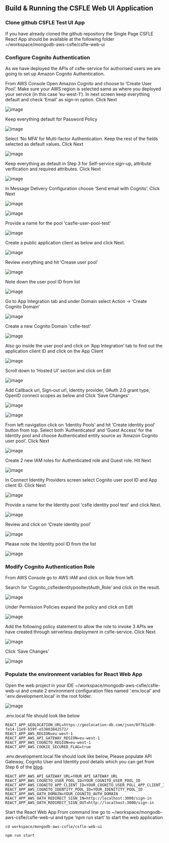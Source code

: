 ## Build & Running the CSFLE Web UI Application

### Clone github CSFLE Test UI App
If you have already cloned the github repository the Single Page CSFLE React App should be available at the following folder ~/workspace/mongodb-aws-csfle/csfle-web-ui

### Configure Cognito Authentication

As we have deployed the APIs of csfle-service for authorised users we are going to set up Amazon Cognito Authentication. 

From AWS Console Open Amazon Cognito and choose to ‘Create User Pool’. Make sure your AWS region is selected same as where you deployed your service (in this case ‘eu-west-1’). In next screen keep everything default and check ‘Email’ as sign-in option. Click Next

![image](https://github.com/mongodb-partners/mongodb-aws-csfle/assets/89611148/8c84fbcb-e350-492a-95d6-cf104f24e5e6)

Keep everything default for Password Policy

![image](https://github.com/mongodb-partners/mongodb-aws-csfle/assets/89611148/290e03ce-6ad9-40ea-ae9d-e7ec72d72cf4)


Select ‘No MFA’ for Multi-factor Authentication. Keep the rest of the fields selected as default values. Click Next

![image](https://github.com/mongodb-partners/mongodb-aws-csfle/assets/89611148/cbb97d3d-bf0e-47e2-8e6f-84402ff58503)


Keep everything as default in Step 3 for Self-service sign-up, attribute verification and required attributes. Click Next

![image](https://github.com/mongodb-partners/mongodb-aws-csfle/assets/89611148/abe2069e-fbb8-45c4-8df7-cfb26dd72f30)


In Message Delivery Configuration choose ‘Send email with Cognito’. Click Next

![image](https://github.com/mongodb-partners/mongodb-aws-csfle/assets/89611148/f2ad06b5-cdec-4f22-8d42-2ce3199047e1)

![image](https://github.com/mongodb-partners/mongodb-aws-csfle/assets/89611148/d39dc7fd-57c5-4211-8828-ab86874c5b90)


Provide a name for the pool 'casfle-user-pool-test'

![image](https://github.com/mongodb-partners/mongodb-aws-csfle/assets/89611148/7dd67b95-6021-405f-abce-abd48bb997bb)


Create a public application client as below and click Next.

![image](https://github.com/mongodb-partners/mongodb-aws-csfle/assets/89611148/6d9ceef0-9ed6-49cc-934c-bce9a1cf6cbe)


Review everything and hit ‘Crease user pool’

![image](https://github.com/mongodb-partners/mongodb-aws-csfle/assets/89611148/21b0451b-81fa-4221-a27d-6bb3953e593a)


Note down the user pool ID from list

![image](https://github.com/mongodb-partners/mongodb-aws-csfle/assets/89611148/c4602074-9cde-4ac9-bac6-ad196194ea40)


Go to App Integration tab and under Domain select Action -> ‘Create Cognito Domain’

![image](https://github.com/mongodb-partners/mongodb-aws-csfle/assets/89611148/efbf4688-b314-4020-a51c-73b41a08f8fc)


Create a new Cognito Domain 'csfle-test'

![image](https://github.com/mongodb-partners/mongodb-aws-csfle/assets/89611148/e73106d9-ce26-42d9-9a92-6ee6e9fc3653)


Also go inside the user pool and click on ‘App Integration’ tab to find out the application client ID and click on the App Client

![image](https://github.com/mongodb-partners/mongodb-aws-csfle/assets/89611148/a07a76a7-cddf-4077-86df-98cfbd215ebd)


Scroll down to ‘Hosted UI’ section and click on Edit

![image](https://github.com/mongodb-partners/mongodb-aws-csfle/assets/89611148/6fedfe2c-66ab-4c47-a5c9-abbced60da25)

 
Add Callback url, Sign-out url, Identity provider, OAuth 2.0 grant type, OpenID connect scopes as below and Click ‘Save Changes’

![image](https://github.com/mongodb-partners/mongodb-aws-csfle/assets/89611148/77e9c0fe-7db9-47e7-b019-70b9d6f446f6)

![image](https://github.com/mongodb-partners/mongodb-aws-csfle/assets/89611148/f54bba23-f050-48ef-a9ab-6fdcd4f96996)


From left navigation click on ‘Identity Pools’ and hit ‘Create identity pool’ button from top. Select both ‘Authenticated’ and ‘Guest Access’ for the Identity pool and choose Authenticated entity source as ‘Amazon Cognito user pool’. Click Next

![image](https://github.com/mongodb-partners/mongodb-aws-csfle/assets/89611148/809092fe-1b90-40cd-a861-c80046fc3b0a)


Create 2 new IAM roles for Authenticated role and Guest role. Hit Next

![image](https://github.com/mongodb-partners/mongodb-aws-csfle/assets/89611148/1c6a0d9e-931c-4633-ae07-b7a086ab541d)


In Connect Identity Providers screen select Cognito user pool ID and App client ID. Click Next

![image](https://github.com/mongodb-partners/mongodb-aws-csfle/assets/89611148/5791b5a9-f979-47ec-bab6-0e2cbb9f62cd)

 
Provide a name for the Identity pool 'csfle identity pool test' and click Next.

![image](https://github.com/mongodb-partners/mongodb-aws-csfle/assets/89611148/a53f8343-ab80-4ec8-802b-74946072aa9b)

 
Review and click on ‘Create identity pool’

![image](https://github.com/mongodb-partners/mongodb-aws-csfle/assets/89611148/c9c619d1-6c94-446f-84a5-2cd7daf15327)

 
Please note the Identity pool ID from the list

![image](https://github.com/mongodb-partners/mongodb-aws-csfle/assets/89611148/768dc3a9-6391-4a50-b3ed-77e8d7d7f6ec)


### Modify Cognito Authentication Role

From AWS Console go to AWS IAM and click on Role from left.

Search for ‘Cognito_csfleidentitypooltestAuth_Role’ and click on the result.

![image](https://github.com/mongodb-partners/mongodb-aws-csfle/assets/89611148/f2bf55a2-3332-4024-8f3e-36d829904c99)

 
Under Permission Policies expand the policy and click on Edit

![image](https://github.com/mongodb-partners/mongodb-aws-csfle/assets/89611148/9e92f9b1-45b5-4604-a52f-5e1714976025)

 
Add the following policy statement to allow the role to invoke 3 APIs we have created through serverless deployment in csfle-service. Click Next

![image](https://github.com/mongodb-partners/mongodb-aws-csfle/assets/89611148/7d60eaa9-1977-408a-9daf-5d5f35be406d)

 
Click ‘Save Changes’
 
![image](https://github.com/mongodb-partners/mongodb-aws-csfle/assets/89611148/4f40581a-d305-4706-8a82-6dc2028b6292)


### Populate the environment variables for React Web App
Open the web project in your IDE  ~/workspace/mongodb-aws-csfle/csfle-web-ui and create 2 environment configuration files named ‘.env.local’ and ‘.env.development.local’ in the root folder.

![image](https://github.com/mongodb-partners/mongodb-aws-csfle/assets/89611148/9887ece1-028a-4c76-829c-6ac5b6ece92d)


.env.local file should look like below

````
REACT_APP_GEOLOCATION_URL=https://geolocation-db.com/json/0f761a30-fe14-11e9-b59f-e53803842572/
REACT_APP_AWS_REGION=eu-west-1
REACT_APP_AWS_API_GATEWAY_REGION=eu-west-1
REACT_APP_AWS_COGNITO_REGION=eu-west-1
REACT_APP_AWS_COOKIE_SECURED_FLAG=true
````

.env.development.local file should look like below, Please populate API Gateway, Cognito User and Identity pool details which you can get from Step 6 of the <a href="#">blog</a>.

````
REACT_APP_AWS_API_GATEWAY_URL=YOUR_API_GATEWAY_URL
REACT_APP_AWS_COGNITO_USER_POOL_ID=YOUR_COGNITO_USER_POOL_ID
REACT_APP_AWS_COGNITO_APP_CLIENT_ID=YOUR_COGNITO_USER_POLL_APP_CLIENT_ID
REACT_APP_AWS_COGNITO_IDENTITY_POOL_ID=YOUR_IDENITITY_POOL_ID
REACT_APP_AWS_OATH_DOMAIN=YOUR_COGNITO_AUTH_DOMAIN
REACT_APP_AWS_OATH_REDIRECT_SIGN_IN=http://localhost:3000/sign-in
REACT_APP_AWS_OATH_REDIRECT_SIGN_OUT=http://localhost:3000/sign-in
````

Start the React Web App
From command line go to ~/workspace/mongodb-aws-csfle/csfle-web-ui and type ‘npm run start’ to start the web application

````
cd workspace/mongodb-aws-csfle/csfle-web-ui

npm run start
````

